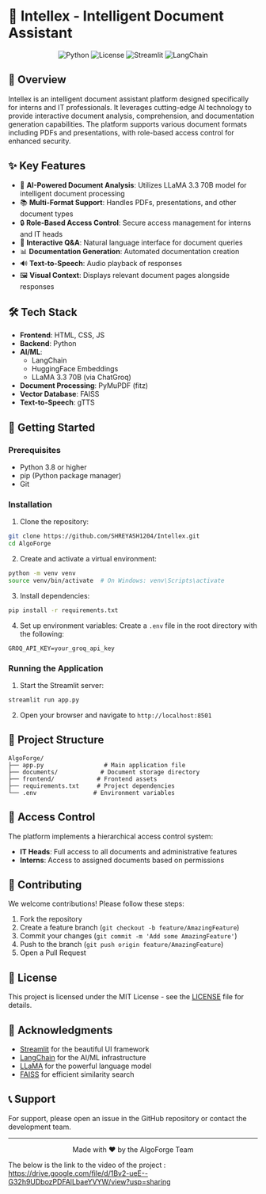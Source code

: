 # 🚀 Intellex - Intelligent Document Assistant

<div align="center">

![Python](https://img.shields.io/badge/python-3.8+-blue.svg)
![License](https://img.shields.io/badge/license-MIT-green.svg)
![Streamlit](https://img.shields.io/badge/Streamlit-1.31.0-FF4B4B.svg)
![LangChain](https://img.shields.io/badge/LangChain-0.1.0-FF6B6B.svg)

</div>

## 📝 Overview

Intellex is an intelligent document assistant platform designed specifically for interns and IT professionals. It leverages cutting-edge AI technology to provide interactive document analysis, comprehension, and documentation generation capabilities. The platform supports various document formats including PDFs and presentations, with role-based access control for enhanced security.

## ✨ Key Features

- 🤖 **AI-Powered Document Analysis**: Utilizes LLaMA 3.3 70B model for intelligent document processing
- 📚 **Multi-Format Support**: Handles PDFs, presentations, and other document types
- 🔒 **Role-Based Access Control**: Secure access management for interns and IT heads
- 🎯 **Interactive Q&A**: Natural language interface for document queries
- 📊 **Documentation Generation**: Automated documentation creation
- 🔊 **Text-to-Speech**: Audio playback of responses
- 🖼️ **Visual Context**: Displays relevant document pages alongside responses

## 🛠️ Tech Stack

- **Frontend**: HTML, CSS, JS
- **Backend**: Python
- **AI/ML**: 
  - LangChain
  - HuggingFace Embeddings
  - LLaMA 3.3 70B (via ChatGroq)
- **Document Processing**: PyMuPDF (fitz)
- **Vector Database**: FAISS
- **Text-to-Speech**: gTTS

## 🚀 Getting Started

### Prerequisites

- Python 3.8 or higher
- pip (Python package manager)
- Git

### Installation

1. Clone the repository:
```bash
git clone https://github.com/SHREYASH1204/Intellex.git
cd AlgoForge
```

2. Create and activate a virtual environment:
```bash
python -m venv venv
source venv/bin/activate  # On Windows: venv\Scripts\activate
```

3. Install dependencies:
```bash
pip install -r requirements.txt
```

4. Set up environment variables:
Create a `.env` file in the root directory with the following:
```
GROQ_API_KEY=your_groq_api_key
```

### Running the Application

1. Start the Streamlit server:
```bash
streamlit run app.py
```

2. Open your browser and navigate to `http://localhost:8501`

## 📁 Project Structure

```
AlgoForge/
├── app.py                 # Main application file
├── documents/            # Document storage directory
├── frontend/            # Frontend assets
├── requirements.txt     # Project dependencies
└── .env                # Environment variables
```

## 🔐 Access Control

The platform implements a hierarchical access control system:

- **IT Heads**: Full access to all documents and administrative features
- **Interns**: Access to assigned documents based on permissions

## 🤝 Contributing

We welcome contributions! Please follow these steps:

1. Fork the repository
2. Create a feature branch (`git checkout -b feature/AmazingFeature`)
3. Commit your changes (`git commit -m 'Add some AmazingFeature'`)
4. Push to the branch (`git push origin feature/AmazingFeature`)
5. Open a Pull Request

## 📄 License

This project is licensed under the MIT License - see the [LICENSE](LICENSE) file for details.

## 🙏 Acknowledgments

- [Streamlit](https://streamlit.io/) for the beautiful UI framework
- [LangChain](https://www.langchain.com/) for the AI/ML infrastructure
- [LLaMA](https://ai.meta.com/llama/) for the powerful language model
- [FAISS](https://github.com/facebookresearch/faiss) for efficient similarity search

## 📞 Support

For support, please open an issue in the GitHub repository or contact the development team.

---

<div align="center">
Made with ❤️ by the AlgoForge Team
</div>

The below is the link to the video of the project :
https://drive.google.com/file/d/1Bv2-ueE--G32h9UDbozPDFAlLbaeYVYW/view?usp=sharing
